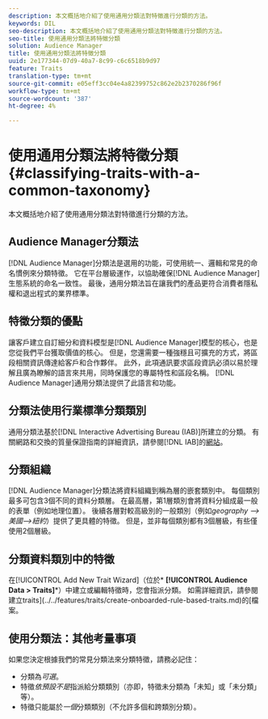 ```yaml
---
description: 本文概括地介紹了使用通用分類法對特徵進行分類的方法。
keywords: DIL
seo-description: 本文概括地介紹了使用通用分類法對特徵進行分類的方法。
seo-title: 使用通用分類法將特徵分類
solution: Audience Manager
title: 使用通用分類法將特徵分類
uuid: 2e177344-07d9-40a7-8c99-c6c6518b9d97
feature: Traits
translation-type: tm+mt
source-git-commit: e05eff3cc04e4a82399752c862e2b2370286f96f
workflow-type: tm+mt
source-wordcount: '387'
ht-degree: 4%

---
```



# 使用通用分類法將特徵分類 {#classifying-traits-with-a-common-taxonomy}

本文概括地介紹了使用通用分類法對特徵進行分類的方法。

## Audience Manager分類法

<!-- c_common_taxonomy_about.xml -->

[!DNL Audience Manager]分類法是選用的功能，可使用統一、邏輯和常見的命名慣例來分類特徵。 它在平台層級運作，以協助確保[!DNL Audience Manager]生態系統的命名一致性。 最後，通用分類法旨在讓我們的產品更符合消費者隱私權和退出程式的業界標準。

## 特徵分類的優點

讓客戶建立自訂細分和資料模型是[!DNL Audience Manager]模型的核心，也是您從我們平台獲取價值的核心。 但是，您還需要一種強穩且可擴充的方式，將區段相關資訊傳達給客戶和合作夥伴。 此外，此項通訊要求區段資訊必須以易於理解且廣為瞭解的語言來共用，同時保護您的專屬特性和區段名稱。 [!DNL Audience Manager]通用分類法提供了此語言和功能。

## 分類法使用行業標準分類類別

通用分類法基於[!DNL Interactive Advertising Bureau (IAB)]所建立的分類。 有關網路和交換的質量保證指南的詳細資訊，請參閱[!DNL IAB]的[網站](https://www.iab.net/iab_products_and_industry_services/508676/ne_guidelines)。

## 分類組織

[!DNL Audience Manager]分類法將資料組織到稱為層的嵌套類別中。 每個類別最多可包含3個不同的資料分類層。 在最高層，第1層類別會將資料分組成最一般的表單（例如地理位置）。 後續各層對較高級別的一般類別（例如&#x200B;*geography —>美國—>紐約*）提供了更具體的特徵。 但是，並非每個類別都有3個層級，有些僅使用2個層級。

## 分類資料類別中的特徵

在[!UICONTROL Add New Trait Wizard]（位於* **[!UICONTROL Audience Data > Traits]***）中建立或編輯特徵時，您會指派分類。 如需詳細資訊，請參閱建立traits](../../features/traits/create-onboarded-rule-based-traits.md)的[檔案。

## 使用分類法：其他考量事項

如果您決定根據我們的常見分類法來分類特徵，請務必記住：

* 分類為&#x200B;*可選*。
* 特徵&#x200B;*依預設不是*&#x200B;指派給分類類別（亦即，特徵未分類為「未知」或「未分類」等）。
* 特徵只能屬於&#x200B;*一個*&#x200B;分類類別（不允許多個和跨類別分類）。
